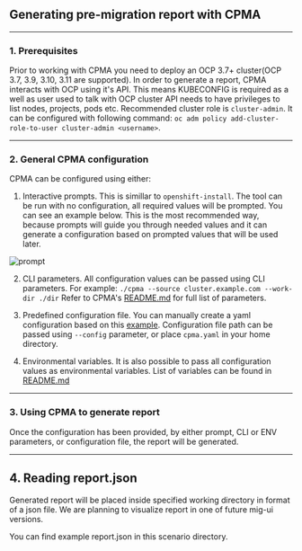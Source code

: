 ## Generating pre-migration report with CPMA

---

### 1. Prerequisites

Prior to working with CPMA you need to deploy an OCP 3.7+ cluster(OCP 3.7, 3.9, 3.10, 3.11 are supported).
In order to generate a report, CPMA interacts with OCP using it's API. This means KUBECONFIG is required as a well as user used to talk with OCP cluster API needs to have privileges to list nodes, projects, pods etc. Recommended cluster role is `cluster-admin`. It can be configured with following command: `oc adm policy add-cluster-role-to-user cluster-admin <username>`.

---

### 2. General CPMA configuration

CPMA can be configured using either:

1. Interactive prompts. This is simillar to `openshift-install`. The tool can be run with no configuration, all required values will be prompted. You can see an example below. This is the most recommended way, because prompts will guide you through needed values and it can generate a configuration based on prompted values that will be used later.

![prompt](https://user-images.githubusercontent.com/20123872/60581251-c0f57100-9d86-11e9-9ab3-7681b840731a.gif)


2. CLI parameters. All configuration values can be passed using CLI parameters. For example: `./cpma --source cluster.example.com --work-dir ./dir` Refer to CPMA's [README.md](https://github.com/konveyor/cpma#usage) for full list of parameters.

3. Predefined configuration file. You can manually create a yaml configuration based on this [example](https://github.com/konveyor/cpma/blob/master/examples/cpma-config.example.yaml). Configuration file path can be passed using `--config` parameter, or place `cpma.yaml` in your home directory.

4. Environmental variables. It is also possible to pass all configuration values as environmental variables. List of variables can be found in [README.md](https://github.com/konveyor/cpma#e2e-tests)

---

### 3. Using CPMA to generate report

Once the configuration has been provided, by either prompt, CLI or ENV parameters, or configuration file, the report will 
be generated.

---

## 4. Reading report.json

Generated report will be placed inside specified working directory in format of a json file. We are planning to visualize report in one of future mig-ui versions.

You can find example report.json in this scenario directory.